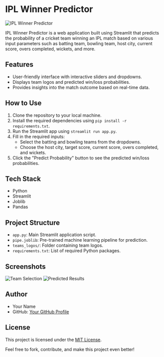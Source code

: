 # IPL Winner Predictor

![IPL Winner Predictor](project_screenshot.png)

IPL Winner Predictor is a web application built using Streamlit that predicts the probability of a cricket team winning an IPL match based on various input parameters such as batting team, bowling team, host city, current score, overs completed, wickets, and more.

## Features

- User-friendly interface with interactive sliders and dropdowns.
- Displays team logos and predicted win/loss probabilities.
- Provides insights into the match outcome based on real-time data.

## How to Use

1. Clone the repository to your local machine.
2. Install the required dependencies using `pip install -r requirements.txt`.
3. Run the Streamlit app using `streamlit run app.py`.
4. Fill in the required inputs:
   - Select the batting and bowling teams from the dropdowns.
   - Choose the host city, target score, current score, overs completed, and wickets.
5. Click the "Predict Probability" button to see the predicted win/loss probabilities.

## Tech Stack

- Python
- Streamlit
- Joblib
- Pandas

## Project Structure

- `app.py`: Main Streamlit application script.
- `pipe.joblib`: Pre-trained machine learning pipeline for prediction.
- `teams_logos/`: Folder containing team logos.
- `requirements.txt`: List of required Python packages.

## Screenshots

![Team Selection](screenshots/team_selection.png)
![Predicted Results](screenshots/predicted_results.png)

## Author

- Your Name
- GitHub: [Your GitHub Profile](https://github.com/yourusername)

## License

This project is licensed under the [MIT License](LICENSE).

Feel free to fork, contribute, and make this project even better!
